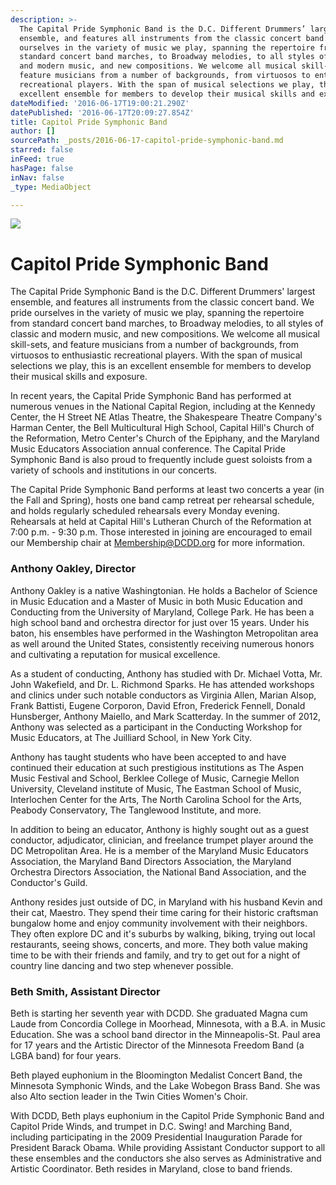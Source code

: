 ```yaml
---
description: >-
  The Capital Pride Symphonic Band is the D.C. Different Drummers’ largest
  ensemble, and features all instruments from the classic concert band. We pride
  ourselves in the variety of music we play, spanning the repertoire from
  standard concert band marches, to Broadway melodies, to all styles of classic
  and modern music, and new compositions. We welcome all musical skill-sets, and
  feature musicians from a number of backgrounds, from virtuosos to enthusiastic
  recreational players. With the span of musical selections we play, this is an
  excellent ensemble for members to develop their musical skills and exposure.
dateModified: '2016-06-17T19:00:21.290Z'
datePublished: '2016-06-17T20:09:27.854Z'
title: Capitol Pride Symphonic Band
author: []
sourcePath: _posts/2016-06-17-capitol-pride-symphonic-band.md
starred: false
inFeed: true
hasPage: false
inNav: false
_type: MediaObject

---
```

![](https://the-grid-user-content.s3-us-west-2.amazonaws.com/dd1518fe-cd5f-41ab-a711-0dec550360ef.jpg)

# Capitol Pride Symphonic Band

The Capital Pride Symphonic Band is the D.C. Different Drummers' largest ensemble, and features all instruments from the classic concert band. We pride ourselves in the variety of music we play, spanning the repertoire from standard concert band marches, to Broadway melodies, to all styles of classic and modern music, and new compositions. We welcome all musical skill-sets, and feature musicians from a number of backgrounds, from virtuosos to enthusiastic recreational players. With the span of musical selections we play, this is an excellent ensemble for members to develop their musical skills and exposure.

In recent years, the Capital Pride Symphonic Band has performed at numerous venues in the National Capital Region, including at the Kennedy Center, the H Street NE Atlas Theatre, the Shakespeare Theatre Company's Harman Center, the Bell Multicultural High School, Capital Hill's Church of the Reformation, Metro Center's Church of the Epiphany, and the Maryland Music Educators Association annual conference. The Capital Pride Symphonic Band is also proud to frequently include guest soloists from a variety of schools and institutions in our concerts.

The Capital Pride Symphonic Band performs at least two concerts a year (in the Fall and Spring), hosts one band camp retreat per rehearsal schedule, and holds regularly scheduled rehearsals every Monday evening. Rehearsals at held at Capital Hill's Lutheran Church of the Reformation at 7:00 p.m. - 9:30 p.m. Those interested in joining are encouraged to email our Membership chair at [Membership@DCDD.org][0] for more information.

### Anthony Oakley, Director

Anthony Oakley is a native Washingtonian. He holds a Bachelor of Science in Music Education and a Master of Music in both Music Education and Conducting from the University of Maryland, College Park. He has been a high school band and orchestra director for just over 15 years. Under his baton, his ensembles have performed in the Washington Metropolitan area as well around the United States, consistently receiving numerous honors and cultivating a reputation for musical excellence.

As a student of conducting, Anthony has studied with Dr. Michael Votta, Mr. John Wakefield, and Dr. L. Richmond Sparks. He has attended workshops and clinics under such notable conductors as Virginia Allen, Marian Alsop, Frank Battisti, Eugene Corporon, David Efron, Frederick Fennell, Donald Hunsberger, Anthony Maiello, and Mark Scatterday. In the summer of 2012, Anthony was selected as a participant in the Conducting Workshop for Music Educators, at The Juilliard School, in New York City.

Anthony has taught students who have been accepted to and have continued their education at such prestigious institutions as The Aspen Music Festival and School, Berklee College of Music, Carnegie Mellon University, Cleveland institute of Music, The Eastman School of Music, Interlochen Center for the Arts, The North Carolina School for the Arts, Peabody Conservatory, The Tanglewood Institute, and more.

In addition to being an educator, Anthony is highly sought out as a guest conductor, adjudicator, clinician, and freelance trumpet player around the DC Metropolitan Area. He is a member of the Maryland Music Educators Association, the Maryland Band Directors Association, the Maryland Orchestra Directors Association, the National Band Association, and the Conductor's Guild.

Anthony resides just outside of DC, in Maryland with his husband Kevin and their cat, Maestro. They spend their time caring for their historic craftsman bungalow home and enjoy community involvement with their neighbors. They often explore DC and it's suburbs by walking, biking, trying out local restaurants, seeing shows, concerts, and more. They both value making time to be with their friends and family, and try to get out for a night of country line dancing and two step whenever possible.

### Beth Smith, Assistant Director

Beth is starting her seventh year with DCDD. She graduated Magna cum Laude from Concordia College in Moorhead, Minnesota, with a B.A. in Music Education. She was a school band director in the Minneapolis-St. Paul area for 17 years and the Artistic Director of the Minnesota Freedom Band (a LGBA band) for four years.

Beth played euphonium in the Bloomington Medalist Concert Band, the Minnesota Symphonic Winds, and the Lake Wobegon Brass Band. She was also Alto section leader in the Twin Cities Women's Choir.

With DCDD, Beth plays euphonium in the Capitol Pride Symphonic Band and Capitol Pride Winds, and trumpet in D.C. Swing! and Marching Band, including participating in the 2009 Presidential Inauguration Parade for President Barack Obama. While providing Assistant Conductor support to all these ensembles and the conductors she also serves as Administrative and Artistic Coordinator. Beth resides in Maryland, close to band friends.

[0]: mailto:membership@dcdd.org